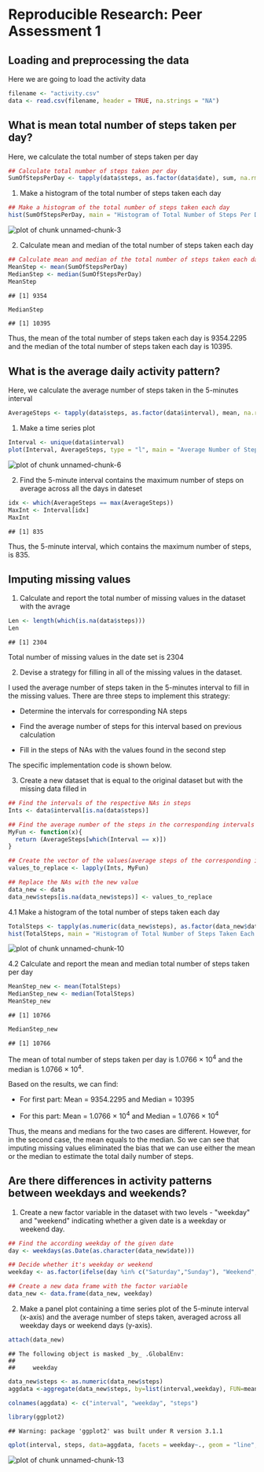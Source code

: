 # Reproducible Research: Peer Assessment 1


## Loading and preprocessing the data
Here we are going to load the activity data


```r
filename <- "activity.csv"
data <- read.csv(filename, header = TRUE, na.strings = "NA")
```

## What is mean total number of steps taken per day?

Here, we calculate the total number of steps taken per day

```r
## Calculate total number of steps taken per day
SumOfStepsPerDay <- tapply(data$steps, as.factor(data$date), sum, na.rm = TRUE)
```

1. Make a histogram of the total number of steps taken each day

```r
## Make a histogram of the total number of steps taken each day
hist(SumOfStepsPerDay, main = "Histogram of Total Number of Steps Per Day", xlab = "Total Number of Steps Per Day")
```

![plot of chunk unnamed-chunk-3](figure/unnamed-chunk-3.png) 

2. Calculate mean and median of the total number of steps taken each day

```r
## Calculate mean and median of the total number of steps taken each da
MeanStep <- mean(SumOfStepsPerDay)
MedianStep <- median(SumOfStepsPerDay)
MeanStep
```

```
## [1] 9354
```

```r
MedianStep
```

```
## [1] 10395
```


Thus, the mean of the total number of steps taken each day is 9354.2295 and the median of the total number of steps taken each day is 10395.


## What is the average daily activity pattern?

Here, we calculate the average number of steps taken in the 5-minutes interval

```r
AverageSteps <- tapply(data$steps, as.factor(data$interval), mean, na.rm = TRUE)
```

1. Make a time series plot


```r
Interval <- unique(data$interval)
plot(Interval, AverageSteps, type = "l", main = "Average Number of Steps Taken in 5-minute Interval", xlab = "Interval", ylab = "Average Number of Steps")
```

![plot of chunk unnamed-chunk-6](figure/unnamed-chunk-6.png) 

2. Find the 5-minute interval contains the maximum number of steps on average across all the days in dateset


```r
idx <- which(AverageSteps == max(AverageSteps))
MaxInt <- Interval[idx]
MaxInt
```

```
## [1] 835
```

Thus, the 5-minute interval, which contains the maximum number of steps, is 835.

## Imputing missing values

1. Calculate and report the total number of missing values in the dataset with the avrage


```r
Len <- length(which(is.na(data$steps)))
Len
```

```
## [1] 2304
```

Total number of missing values in the date set is 2304

2. Devise a strategy for filling in all of the missing values in the dataset.

I used the average number of steps taken in the 5-minutes interval to fill in the missing values. There are three steps to implement this strategy:

* Determine the intervals for corresponding NA steps

* Find the average number of steps for this interval based on previous calculation

* Fill in the steps of NAs with the values found in the second step

The specific implementation code is shown below.


3. Create a new dataset that is equal to the original dataset but with the missing data filled in


```r
## Find the intervals of the respective NAs in steps
Ints <- data$interval[is.na(data$steps)]

## Find the average number of the steps in the corresponding intervals
MyFun <- function(x){
  return (AverageSteps[which(Interval == x)])
}

## Create the vector of the values(average steps of the corresponding interval) to replaceaccording to the intervals of NAs.
values_to_replace <- lapply(Ints, MyFun)

## Replace the NAs with the new value
data_new <- data
data_new$steps[is.na(data_new$steps)] <- values_to_replace
```

4.1 Make a histogram of the total number of steps taken each day


```r
TotalSteps <- tapply(as.numeric(data_new$steps), as.factor(data_new$date), sum)
hist(TotalSteps, main = "Histogram of Total Number of Steps Taken Each Day", xlab = "Total Number of Steps Per Day")
```

![plot of chunk unnamed-chunk-10](figure/unnamed-chunk-10.png) 


4.2 Calculate and report the mean and median total number of steps taken per day

```r
MeanStep_new <- mean(TotalSteps)
MedianStep_new <- median(TotalSteps)
MeanStep_new
```

```
## [1] 10766
```

```r
MedianStep_new
```

```
## [1] 10766
```

The mean of total number of steps taken per day is 1.0766 &times; 10<sup>4</sup> and the median is 1.0766 &times; 10<sup>4</sup>.

Based on the results, we can find:

* For first part: Mean = 9354.2295 and Median = 10395

* For this part: Mean = 1.0766 &times; 10<sup>4</sup> and Median = 1.0766 &times; 10<sup>4</sup>

Thus, the means and medians for the two cases are different. However, for in the second case, the mean equals to the median. So we can see that imputing missing values eliminated the bias that we can use either the mean or the median to estimate the total daily number of steps.

## Are there differences in activity patterns between weekdays and weekends?

1. Create a new factor variable in the dataset with two levels - "weekday" and "weekend" indicating whether a given date is a weekday or weekend day.


```r
## Find the according weekday of the given date
day <- weekdays(as.Date(as.character(data_new$date)))

## Decide whether it's weekday or weekend
weekday <- as.factor(ifelse(day %in% c("Saturday","Sunday"), "Weekend", "Weekday"))

## Create a new data frame with the factor variable
data_new <- data.frame(data_new, weekday)
```

2. Make a panel plot containing a time series plot of the 5-minute interval (x-axis) and the average number of steps taken, averaged across all weekday days or weekend days (y-axis). 


```r
attach(data_new)
```

```
## The following object is masked _by_ .GlobalEnv:
## 
##     weekday
```

```r
data_new$steps <- as.numeric(data_new$steps)
aggdata <-aggregate(data_new$steps, by=list(interval,weekday), FUN=mean, na.rm=TRUE)

colnames(aggdata) <- c("interval", "weekday", "steps")

library(ggplot2)
```

```
## Warning: package 'ggplot2' was built under R version 3.1.1
```

```r
qplot(interval, steps, data=aggdata, facets = weekday~., geom = "line",main = "Average Number of Steps Taken in 5-minute Interval", xlab = "Interval", ylab = "Average Number of Steps")
```

![plot of chunk unnamed-chunk-13](figure/unnamed-chunk-13.png) 
